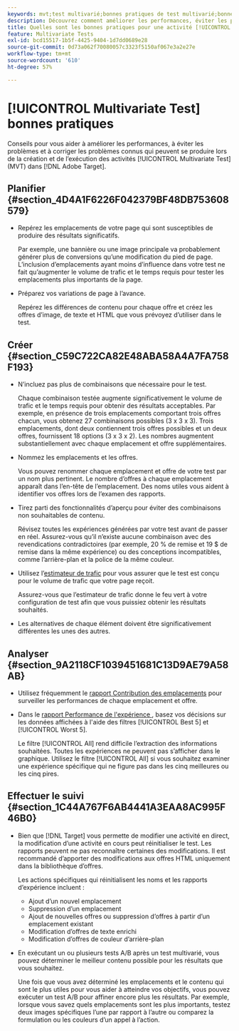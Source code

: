 ```yaml
---
keywords: mvt;test multivarié;bonnes pratiques de test multivarié;bonnes pratiques mvt;combinaisons mvt;rapports mvt
description: Découvrez comment améliorer les performances, éviter les problèmes et corriger les problèmes connus qui peuvent se produire lors de la création et de l’exécution des activités [!UICONTROL Multivariate Test] dans [!DNL Adobe Target].
title: Quelles sont les bonnes pratiques pour une activité [!UICONTROL Multivariate Test] ?
feature: Multivariate Tests
exl-id: bcd15517-1b5f-4425-9404-1d7dd0689e28
source-git-commit: 0d73a062f70080057c3323f5150af067e3a2e27e
workflow-type: tm+mt
source-wordcount: '610'
ht-degree: 57%

---
```


# [!UICONTROL Multivariate Test] bonnes pratiques

Conseils pour vous aider à améliorer les performances, à éviter les problèmes et à corriger les problèmes connus qui peuvent se produire lors de la création et de l’exécution des activités [!UICONTROL Multivariate Test] (MVT) dans [!DNL Adobe Target].

## Planifier  {#section_4D4A1F6226F042379BF48DB753608579}

* Repérez les emplacements de votre page qui sont susceptibles de produire des résultats significatifs.

  Par exemple, une bannière ou une image principale va probablement générer plus de conversions qu’une modification du pied de page. L’inclusion d’emplacements ayant moins d’influence dans votre test ne fait qu’augmenter le volume de trafic et le temps requis pour tester les emplacements plus importants de la page.
* Préparez vos variations de page à l’avance.

  Repérez les différences de contenu pour chaque offre et créez les offres d’image, de texte et HTML que vous prévoyez d’utiliser dans le test.

## Créer  {#section_C59C722CA82E48ABA58A4A7FA758F193}

* N’incluez pas plus de combinaisons que nécessaire pour le test.

  Chaque combinaison testée augmente significativement le volume de trafic et le temps requis pour obtenir des résultats acceptables. Par exemple, en présence de trois emplacements comportant trois offres chacun, vous obtenez 27 combinaisons possibles (3 x 3 x 3). Trois emplacements, dont deux contiennent trois offres possibles et un deux offres, fournissent 18 options (3 x 3 x 2). Les nombres augmentent substantiellement avec chaque emplacement et offre supplémentaires.

* Nommez les emplacements et les offres.

  Vous pouvez renommer chaque emplacement et offre de votre test par un nom plus pertinent. Le nombre d’offres à chaque emplacement apparaît dans l’en-tête de l’emplacement. Des noms utiles vous aident à identifier vos offres lors de l’examen des rapports.

* Tirez parti des fonctionnalités d’aperçu pour éviter des combinaisons non souhaitables de contenu.

  Révisez toutes les expériences générées par votre test avant de passer en réel. Assurez-vous qu’il n’existe aucune combinaison avec des revendications contradictoires (par exemple, 20 % de remise et 19 $ de remise dans la même expérience) ou des conceptions incompatibles, comme l’arrière-plan et la police de la même couleur.

* Utilisez l’[estimateur de trafic](/help/main/c-activities/c-multivariate-testing/t-create-multivariate-test/traffic-estimator.md) pour vous assurer que le test est conçu pour le volume de trafic que votre page reçoit.

  Assurez-vous que l’estimateur de trafic donne le feu vert à votre configuration de test afin que vous puissiez obtenir les résultats souhaités.

* Les alternatives de chaque élément doivent être significativement différentes les unes des autres.

## Analyser  {#section_9A2118CF1039451681C13D9AE79A58AB}

* Utilisez fréquemment le [rapport Contribution des emplacements](/help/main/c-reports/multivariate-test-reports/location-contribution-report.md) pour surveiller les performances de chaque emplacement et offre.
* Dans le [ rapport Performance de l&#39;expérience ](/help/main/c-reports/multivariate-test-reports/experience-performance-report.md), basez vos décisions sur les données affichées à l&#39;aide des filtres [!UICONTROL Best 5] et [!UICONTROL Worst 5].

  Le filtre [!UICONTROL All] rend difficile l’extraction des informations souhaitées. Toutes les expériences ne peuvent pas s’afficher dans le graphique. Utilisez le filtre [!UICONTROL All] si vous souhaitez examiner une expérience spécifique qui ne figure pas dans les cinq meilleures ou les cinq pires.

## Effectuer le suivi  {#section_1C44A767F6AB4441A3EAA8AC995F46B0}

* Bien que [!DNL Target] vous permette de modifier une activité en direct, la modification d’une activité en cours peut réinitialiser le test. Les rapports peuvent ne pas reconnaître certaines des modifications. Il est recommandé d’apporter des modifications aux offres HTML uniquement dans la bibliothèque d’offres.

  Les actions spécifiques qui réinitialisent les noms et les rapports d’expérience incluent :

   * Ajout d’un nouvel emplacement
   * Suppression d’un emplacement
   * Ajout de nouvelles offres ou suppression d’offres à partir d’un emplacement existant
   * Modification d’offres de texte enrichi
   * Modification d’offres de couleur d’arrière-plan

* En exécutant un ou plusieurs tests A/B après un test multivarié, vous pouvez déterminer le meilleur contenu possible pour les résultats que vous souhaitez.

  Une fois que vous avez déterminé les emplacements et le contenu qui sont le plus utiles pour vous aider à atteindre vos objectifs, vous pouvez exécuter un test A/B pour affiner encore plus les résultats. Par exemple, lorsque vous savez quels emplacements sont les plus importants, testez deux images spécifiques l’une par rapport à l’autre ou comparez la formulation ou les couleurs d’un appel à l’action.
